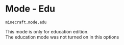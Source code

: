 # Mode - Edu

`minecraft.mode.edu`

This mode is only for education edition.  
The education mode was not turned on in this options
